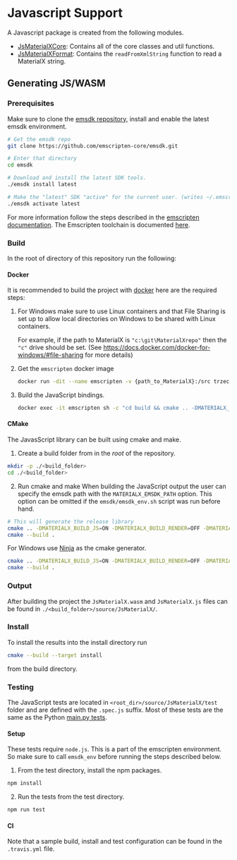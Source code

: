 # Javascript Support

A Javascript package is created from the following modules.

- [JsMaterialXCore](JsMaterialXCore): Contains all of the core classes and util functions.
- [JsMaterialXFormat](JsMaterialXFormat): Contains the `readFromXmlString` function to read a MaterialX string.

## Generating JS/WASM

### Prerequisites

Make sure to clone the [emsdk repository](https://github.com/emscripten-core/emsdk), install and enable the latest emsdk environment.
```sh
# Get the emsdk repo
git clone https://github.com/emscripten-core/emsdk.git

# Enter that directory
cd emsdk

# Download and install the latest SDK tools.
./emsdk install latest

# Make the "latest" SDK "active" for the current user. (writes ~/.emscripten file)
./emsdk activate latest
```

For more information follow the steps described in the [emscripten documentation](https://emscripten.org/docs/getting_started/downloads.html).
The Emscripten toolchain is documented [here](https://emscripten.org/docs/building_from_source/toolchain_what_is_needed.html).

### Build
In the root of directory of this repository run the following:

#### Docker
It is recommended to build the project with [docker](https://docs.docker.com/) here are the required steps:

  1. For Windows make sure to use Linux containers and that File Sharing is set up to allow local directories on Windows to be shared with Linux containers. 
  
     For example, if the path to MaterialX is ```"c:\git\MaterialXrepo"``` then the ```"c"``` drive should be set. (See https://docs.docker.com/docker-for-windows/#file-sharing for more details)

  2. Get the `emscripten` docker image
     ```sh
     docker run -dit --name emscripten -v {path_to_MaterialX}:/src trzeci/emscripten:1.39.7-upstream bash
     ```

  3. Build the JavaScript bindings.
     ```sh
     docker exec -it emscripten sh -c "cd build && cmake .. -DMATERIALX_BUILD_JS=ON -DMATERIALX_BUILD_RENDER=OFF -DMATERIALX_BUILD_TESTS=OFF -DMATERIALX_EMSDK_PATH=/emsdk_portable/ && cmake --build . --target install"
     ```

#### CMake
The JavasScript library can be built using cmake and make.

1. Create a build folder from in the *root* of the repository.
```sh
mkdir -p ./<build_folder>
cd ./<build_folder>
```

2. Run cmake and make
When building the JavaScript output the user can specify the emsdk path with the `MATERIALX_EMSDK_PATH` option.
This option can be omitted if the `emsdk/emsdk_env.sh` script was run before hand.

```sh
# This will generate the release library
cmake .. -DMATERIALX_BUILD_JS=ON -DMATERIALX_BUILD_RENDER=OFF -DMATERIALX_BUILD_TESTS=OFF -DMATERIALX_EMSDK_PATH=/mnt/c/GitHub/PUBLIC/emsdk
cmake --build .
```

For Windows use [Ninja](https://ninja-build.org/) as the cmake generator.
```sh
cmake .. -DMATERIALX_BUILD_JS=ON -DMATERIALX_BUILD_RENDER=OFF -DMATERIALX_BUILD_TESTS=OFF -DMATERIALX_EMSDK_PATH=C:\GitHub\PUBLIC\emsdk -G "Ninja"
cmake --build .
```


### Output
After building the project the `JsMaterialX.wasm` and `JsMaterialX.js` files can be found in `./<build_folder>/source/JsMaterialX/`.

### Install
To install the results into the install directory run
```sh
cmake --build --target install
```
from the build directory.

### Testing
The JavaScript tests are located in `<root_dir>/source/JsMaterialX/test` folder and are defined with the `.spec.js` suffix.
Most of these tests are the same as the Python [main.py tests](../../python/MaterialXTest/main.py).

#### Setup
These tests require `node.js`. This is a part of the emscripten environment. So make sure to call `emsdk_env` before running the steps described below.

1. From the test directory, install the npm packages.
```sh
npm install
```

2. Run the tests from the test directory.
```sh
npm run test
```

#### CI
Note that a sample build, install and test configuration can be found in the `.travis.yml` file. 

